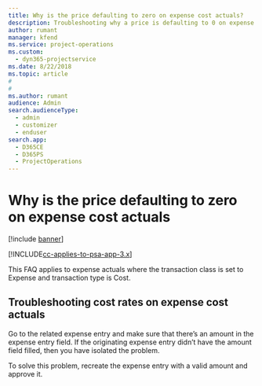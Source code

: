 ```yaml
---
title: Why is the price defaulting to zero on expense cost actuals?
description: Troubleshooting why a price is defaulting to 0 on expense cost actuals.
author: rumant
manager: kfend
ms.service: project-operations
ms.custom: 
  - dyn365-projectservice
ms.date: 8/22/2018
ms.topic: article
#
#
ms.author: rumant
audience: Admin
search.audienceType: 
  - admin
  - customizer
  - enduser
search.app: 
  - D365CE
  - D365PS
  - ProjectOperations
---
```


# Why is the price defaulting to zero on expense cost actuals

[!include [banner](../../includes/psa-now-project-operations.md)]

[!INCLUDE[cc-applies-to-psa-app-3.x](../includes/cc-applies-to-psa-app-3x.md)]

This FAQ applies to expense actuals where the transaction class is set to Expense and transaction type is Cost.

## Troubleshooting cost rates on expense cost actuals

Go to the related expense entry and make sure that there’s an amount in the expense entry field. If the originating expense entry didn’t have the amount field filled, then you have isolated the problem.
 
To solve this problem, recreate the expense entry with a valid amount and approve it.
